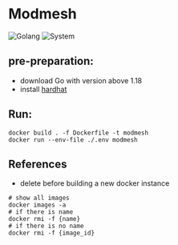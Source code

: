 # Modmesh

![Golang](https://img.shields.io/badge/Golang-1.18.6-brightgreen.svg) 
![System](https://img.shields.io/badge/Debian-11-brightblue.svg)

## pre-preparation:

- download Go with version above 1.18
- install [hardhat](https://lagrangelabs.atlassian.net/wiki/spaces/EN/pages/3342337/Engineering+ModMesh+Notes)

## Run:
```
docker build . -f Dockerfile -t modmesh 
docker run --env-file ./.env modmesh
```

## References

- delete before building a new docker instance
```
# show all images
docker images -a
# if there is name
docker rmi -f {name} 
# if there is no name
docker rmi -f {image_id}
```